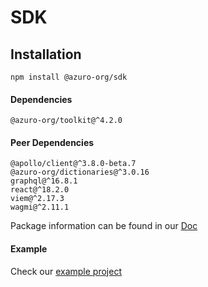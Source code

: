 # SDK

## Installation

```
npm install @azuro-org/sdk
```

#### Dependencies

```
@azuro-org/toolkit@^4.2.0
```

#### Peer Dependencies

```
@apollo/client@^3.8.0-beta.7
@azuro-org/dictionaries@^3.0.16
graphql@^16.8.1
react@^18.2.0
viem@^2.17.3
wagmi@^2.11.1
```

Package information can be found in our [Doc](https://gem.azuro.org/sdk/overview)


#### Example
Check our [example project](https://github.com/Azuro-protocol/example-app)
